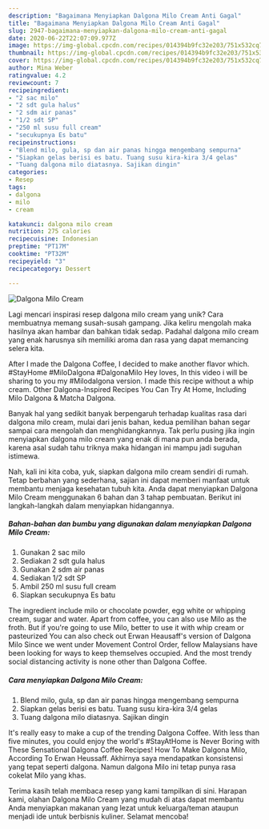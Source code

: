 ```yaml
---
description: "Bagaimana Menyiapkan Dalgona Milo Cream Anti Gagal"
title: "Bagaimana Menyiapkan Dalgona Milo Cream Anti Gagal"
slug: 2947-bagaimana-menyiapkan-dalgona-milo-cream-anti-gagal
date: 2020-06-22T22:07:09.977Z
image: https://img-global.cpcdn.com/recipes/014394b9fc32e203/751x532cq70/dalgona-milo-cream-foto-resep-utama.jpg
thumbnail: https://img-global.cpcdn.com/recipes/014394b9fc32e203/751x532cq70/dalgona-milo-cream-foto-resep-utama.jpg
cover: https://img-global.cpcdn.com/recipes/014394b9fc32e203/751x532cq70/dalgona-milo-cream-foto-resep-utama.jpg
author: Mina Weber
ratingvalue: 4.2
reviewcount: 7
recipeingredient:
- "2 sac milo"
- "2 sdt gula halus"
- "2 sdm air panas"
- "1/2 sdt SP"
- "250 ml susu full cream"
- "secukupnya Es batu"
recipeinstructions:
- "Blend milo, gula, sp dan air panas hingga mengembang sempurna"
- "Siapkan gelas berisi es batu. Tuang susu kira-kira 3/4 gelas"
- "Tuang dalgona milo diatasnya. Sajikan dingin"
categories:
- Resep
tags:
- dalgona
- milo
- cream

katakunci: dalgona milo cream 
nutrition: 275 calories
recipecuisine: Indonesian
preptime: "PT17M"
cooktime: "PT32M"
recipeyield: "3"
recipecategory: Dessert

---
```



![Dalgona Milo Cream](https://img-global.cpcdn.com/recipes/014394b9fc32e203/751x532cq70/dalgona-milo-cream-foto-resep-utama.jpg)

Lagi mencari inspirasi resep dalgona milo cream yang unik? Cara membuatnya memang susah-susah gampang. Jika keliru mengolah maka hasilnya akan hambar dan bahkan tidak sedap. Padahal dalgona milo cream yang enak harusnya sih memiliki aroma dan rasa yang dapat memancing selera kita.

After I made the Dalgona Coffee, I decided to make another flavor which. #StayHome #MiloDalgona #DalgonaMilo Hey loves, In this video i will be sharing to you my #Milodalgona version. I made this recipe without a whip cream. Other Dalgona-Inspired Recipes You Can Try At Home, Including Milo Dalgona &amp; Matcha Dalgona.

Banyak hal yang sedikit banyak berpengaruh terhadap kualitas rasa dari dalgona milo cream, mulai dari jenis bahan, kedua pemilihan bahan segar sampai cara mengolah dan menghidangkannya. Tak perlu pusing jika ingin menyiapkan dalgona milo cream yang enak di mana pun anda berada, karena asal sudah tahu triknya maka hidangan ini mampu jadi suguhan istimewa.


Nah, kali ini kita coba, yuk, siapkan dalgona milo cream sendiri di rumah. Tetap berbahan yang sederhana, sajian ini dapat memberi manfaat untuk membantu menjaga kesehatan tubuh kita. Anda dapat menyiapkan Dalgona Milo Cream menggunakan 6 bahan dan 3 tahap pembuatan. Berikut ini langkah-langkah dalam menyiapkan hidangannya.

<!--inarticleads1-->

##### Bahan-bahan dan bumbu yang digunakan dalam menyiapkan Dalgona Milo Cream:

1. Gunakan 2 sac milo
1. Sediakan 2 sdt gula halus
1. Gunakan 2 sdm air panas
1. Sediakan 1/2 sdt SP
1. Ambil 250 ml susu full cream
1. Siapkan secukupnya Es batu


The ingredient include milo or chocolate powder, egg white or whipping cream, sugar and water. Apart from coffee, you can also use Milo as the froth. But if you&#39;re going to use Milo, better to use it with whip cream or pasteurized You can also check out Erwan Heausaff&#39;s version of Dalgona Milo Since we went under Movement Control Order, fellow Malaysians have been looking for ways to keep themselves occupied. And the most trendy social distancing activity is none other than Dalgona Coffee. 

<!--inarticleads2-->

##### Cara menyiapkan Dalgona Milo Cream:

1. Blend milo, gula, sp dan air panas hingga mengembang sempurna
1. Siapkan gelas berisi es batu. Tuang susu kira-kira 3/4 gelas
1. Tuang dalgona milo diatasnya. Sajikan dingin


It&#39;s really easy to make a cup of the trending Dalgona Coffee. With less than five minutes, you could enjoy the world&#39;s #StayAtHome is Never Boring with These Sensational Dalgona Coffee Recipes! How To Make Dalgona Milo, According To Erwan Heussaff. Akhirnya saya mendapatkan konsistensi yang tepat seperti dalgona. Namun dalgona Milo ini tetap punya rasa cokelat Milo yang khas. 

Terima kasih telah membaca resep yang kami tampilkan di sini. Harapan kami, olahan Dalgona Milo Cream yang mudah di atas dapat membantu Anda menyiapkan makanan yang lezat untuk keluarga/teman ataupun menjadi ide untuk berbisnis kuliner. Selamat mencoba!
